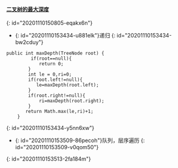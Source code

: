 #### [二叉树的最大深度](https://leetcode-cn.com/problems/maximum-depth-of-binary-tree/)
{: id="20201110150805-eqakx6n"}

* {: id="20201110153434-u881elk"}递归
{: id="20201110153434-bw2cduy"}

```
public int maxDepth(TreeNode root) {
         if(root==null){
            return 0;
        }
        int le = 0,ri=0;
        if(root.left!=null){
           le=maxDepth(root.left);
        }
        if(root.right!=null){
            ri=maxDepth(root.right);
        }
       return Math.max(le,ri)+1;
    }
```
{: id="20201110153434-y5nn6xw"}

* {: id="20201110153509-86pecoh"}队列，层序遍历
{: id="20201110153509-v0qom50"}

{: id="20201110153513-2fa184m"}
